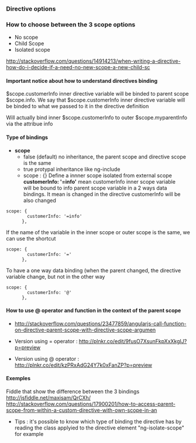 ### Directive options 
### How to choose between the 3 scope options 

* No scope 
* Child Scope 
* Isolated scope 

http://stackoverflow.com/questions/14914213/when-writing-a-directive-how-do-i-decide-if-a-need-no-new-scope-a-new-child-sc


#### Important notice about how to understand directives binding

$scope.customerInfo inner directive variable will be binded to parent scope $scope.info. 
We say that 
$scope.customerInfo inner directive variable will be binded to what we passed to it in the directive definition

<myelement info="myparentInfo" > Will actually bind inner $scope.customerInfo to outer $scope.myparentInfo via the attribue info

#### Type of bindings

* **scope** 
  * false (default) no inheritance, the parent scope and directive scope is the same 
  * true protypal inheritance like ng-include 
  * scope : {} Define a innner scope isolated from external scope 
 **customerInfo: '=info'** mean customerInfo inner scope variable       
will be bound to info parent scope variable 
in a 2 ways data bindings. It mean is changed in the directive
customerInfo will be also changed

````
scope: {
        customerInfo: '=info'
      },
````
If the name of the variable in the inner scope or outer scope is the same, we can use the shortcut
````
scope: {
        customerInfo: '='
      },
````
To have a one way data binding (when the parent changed, the directive variable change, but not in the other way 
````
scope: {
        customerInfo: '@'
      },
````
#### How to use @ operator and function in the context of the parent scope 

* http://stackoverflow.com/questions/23477859/angularjs-call-function-on-directive-parent-scope-with-directive-scope-argumen

* Version using = operator :
 http://plnkr.co/edit/9fusO7XsunFkpXxXkgIJ?p=preview

* Version using @ operator :
 http://plnkr.co/edit/kzPRxAdG24Y7k0xFanZP?p=preview

#### Exemples


Fiddle that show the difference between the 3 bindings    
http://jsfiddle.net/maxisam/QrCXh/
http://stackoverflow.com/questions/17900201/how-to-access-parent-scope-from-within-a-custom-directive-with-own-scope-in-an

* Tips : it's possible to know which type of binding the directive has by reading the class applyied to the directive element "ng-isolate-scope" for example